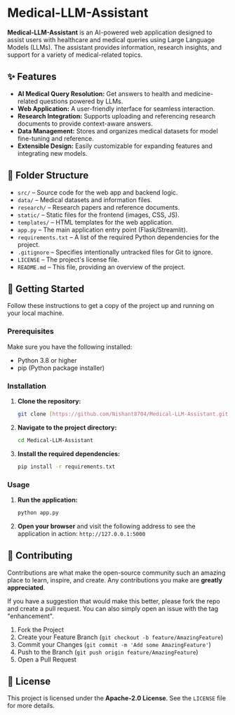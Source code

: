 # Medical-LLM-Assistant

**Medical-LLM-Assistant** is an AI-powered web application designed to assist users with healthcare and medical queries using Large Language Models (LLMs). The assistant provides information, research insights, and support for a variety of medical-related topics.

## ✨ Features

- **AI Medical Query Resolution:** Get answers to health and medicine-related questions powered by LLMs.
- **Web Application:** A user-friendly interface for seamless interaction.
- **Research Integration:** Supports uploading and referencing research documents to provide context-aware answers.
- **Data Management:** Stores and organizes medical datasets for model fine-tuning and reference.
- **Extensible Design:** Easily customizable for expanding features and integrating new models.

## 📂 Folder Structure

- `src/` – Source code for the web app and backend logic.
- `data/` – Medical datasets and information files.
- `research/` – Research papers and reference documents.
- `static/` – Static files for the frontend (images, CSS, JS).
- `templates/` – HTML templates for the web application.
- `app.py` – The main application entry point (Flask/Streamlit).
- `requirements.txt` – A list of the required Python dependencies for the project.
- `.gitignore` – Specifies intentionally untracked files for Git to ignore.
- `LICENSE` – The project's license file.
- `README.md` – This file, providing an overview of the project.


## 🚀 Getting Started

Follow these instructions to get a copy of the project up and running on your local machine.

### Prerequisites

Make sure you have the following installed:
- Python 3.8 or higher
- pip (Python package installer)

### Installation

1.  **Clone the repository:**
    ```bash
    git clone [https://github.com/Nishant8704/Medical-LLM-Assistant.git](https://github.com/Nishant8704/Medical-LLM-Assistant.git)
    ```
2.  **Navigate to the project directory:**
    ```bash
    cd Medical-LLM-Assistant
    ```

3.  **Install the required dependencies:**
    ```bash
    pip install -r requirements.txt
    ```

### Usage

1.  **Run the application:**
    ```bash
    python app.py
    ```

2.  **Open your browser** and visit the following address to see the application in action:
    `http://127.0.0.1:5000`

## 🤝 Contributing

Contributions are what make the open-source community such an amazing place to learn, inspire, and create. Any contributions you make are **greatly appreciated**.

If you have a suggestion that would make this better, please fork the repo and create a pull request. You can also simply open an issue with the tag "enhancement".

1.  Fork the Project
2.  Create your Feature Branch (`git checkout -b feature/AmazingFeature`)
3.  Commit your Changes (`git commit -m 'Add some AmazingFeature'`)
4.  Push to the Branch (`git push origin feature/AmazingFeature`)
5.  Open a Pull Request

## 📜 License

This project is licensed under the **Apache-2.0 License**. See the `LICENSE` file for more details.
